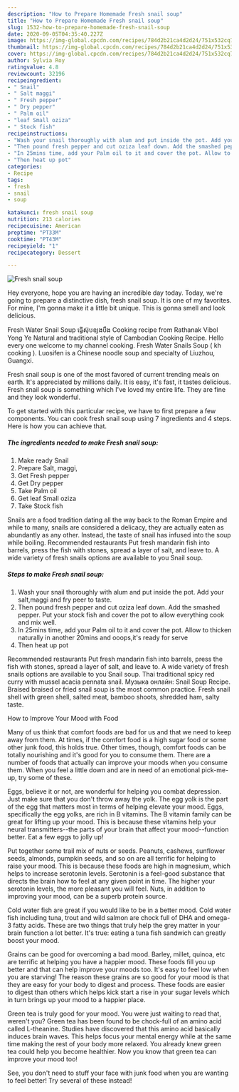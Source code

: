 ```yaml
---
description: "How to Prepare Homemade Fresh snail soup"
title: "How to Prepare Homemade Fresh snail soup"
slug: 1532-how-to-prepare-homemade-fresh-snail-soup
date: 2020-09-05T04:35:40.227Z
image: https://img-global.cpcdn.com/recipes/784d2b21ca4d2d24/751x532cq70/fresh-snail-soup-recipe-main-photo.jpg
thumbnail: https://img-global.cpcdn.com/recipes/784d2b21ca4d2d24/751x532cq70/fresh-snail-soup-recipe-main-photo.jpg
cover: https://img-global.cpcdn.com/recipes/784d2b21ca4d2d24/751x532cq70/fresh-snail-soup-recipe-main-photo.jpg
author: Sylvia Roy
ratingvalue: 4.8
reviewcount: 32196
recipeingredient:
- " Snail"
- " Salt maggi"
- " Fresh pepper"
- " Dry pepper"
- " Palm oil"
- "leaf Small oziza"
- " Stock fish"
recipeinstructions:
- "Wash your snail thoroughly with alum and put inside the pot. Add your salt,maggi and fry peer to taste."
- "Then pound fresh pepper and cut oziza leaf down. Add the smashed pepper. Put your stock fish and cover the pot to allow everything cook and mix well."
- "In 25mins time, add your Palm oil to it and cover the pot. Allow to thicken naturally in another 20mins and ooops,it&#39;s ready for serve"
- "Then heat up pot"
categories:
- Recipe
tags:
- fresh
- snail
- soup

katakunci: fresh snail soup 
nutrition: 213 calories
recipecuisine: American
preptime: "PT33M"
cooktime: "PT43M"
recipeyield: "1"
recipecategory: Dessert

---
```



![Fresh snail soup](https://img-global.cpcdn.com/recipes/784d2b21ca4d2d24/751x532cq70/fresh-snail-soup-recipe-main-photo.jpg)

Hey everyone, hope you are having an incredible day today. Today, we're going to prepare a distinctive dish, fresh snail soup. It is one of my favorites. For mine, I'm gonna make it a little bit unique. This is gonna smell and look delicious.

Fresh Water Snail Soup ធ្វើស៊ុបខ្យងបឹង Cooking recipe from Rathanak Vibol Yong Ye Natural and traditional style of Cambodian Cooking Recipe. Hello every one welcome to my channel cooking. Fresh Water Snails Soup ( kh cooking ). Luosifen is a Chinese noodle soup and specialty of Liuzhou, Guangxi.

Fresh snail soup is one of the most favored of current trending meals on earth. It's appreciated by millions daily. It is easy, it's fast, it tastes delicious. Fresh snail soup is something which I've loved my entire life. They are fine and they look wonderful.


To get started with this particular recipe, we have to first prepare a few components. You can cook fresh snail soup using 7 ingredients and 4 steps. Here is how you can achieve that.

<!--inarticleads1-->

##### The ingredients needed to make Fresh snail soup:

1. Make ready  Snail
1. Prepare  Salt, maggi,
1. Get  Fresh pepper
1. Get  Dry pepper
1. Take  Palm oil
1. Get leaf Small oziza
1. Take  Stock fish


Snails are a food tradition dating all the way back to the Roman Empire and while to many, snails are considered a delicacy, they are actually eaten as abundantly as any other. Instead, the taste of snail has infused into the soup while boiling. Recommended restaurants Put fresh mandarin fish into barrels, press the fish with stones, spread a layer of salt, and leave to. A wide variety of fresh snails options are available to you Snail soup. 

<!--inarticleads2-->

##### Steps to make Fresh snail soup:

1. Wash your snail thoroughly with alum and put inside the pot. Add your salt,maggi and fry peer to taste.
1. Then pound fresh pepper and cut oziza leaf down. Add the smashed pepper. Put your stock fish and cover the pot to allow everything cook and mix well.
1. In 25mins time, add your Palm oil to it and cover the pot. Allow to thicken naturally in another 20mins and ooops,it&#39;s ready for serve
1. Then heat up pot


Recommended restaurants Put fresh mandarin fish into barrels, press the fish with stones, spread a layer of salt, and leave to. A wide variety of fresh snails options are available to you Snail soup. Thai traditional spicy red curry with mussel acacia pennata snail. Музыка онлайн: Snail Soup Recipe. Braised braised or fried snail soup is the most common practice. Fresh snail shell with green shell, salted meat, bamboo shoots, shredded ham, salty taste. 

How to Improve Your Mood with Food


Many of us think that comfort foods are bad for us and that we need to keep away from them. At times, if the comfort food is a high sugar food or some other junk food, this holds true. Other times, though, comfort foods can be totally nourishing and it's good for you to consume them. There are a number of foods that actually can improve your moods when you consume them. When you feel a little down and are in need of an emotional pick-me-up, try some of these.

Eggs, believe it or not, are wonderful for helping you combat depression. Just make sure that you don't throw away the yolk. The egg yolk is the part of the egg that matters most in terms of helping elevate your mood. Eggs, specifically the egg yolks, are rich in B vitamins. The B vitamin family can be great for lifting up your mood. This is because these vitamins help your neural transmitters--the parts of your brain that affect your mood--function better. Eat a few eggs to jolly up!

Put together some trail mix of nuts or seeds. Peanuts, cashews, sunflower seeds, almonds, pumpkin seeds, and so on are all terrific for helping to raise your mood. This is because these foods are high in magnesium, which helps to increase serotonin levels. Serotonin is a feel-good substance that directs the brain how to feel at any given point in time. The higher your serotonin levels, the more pleasant you will feel. Nuts, in addition to improving your mood, can be a superb protein source.

Cold water fish are great if you would like to be in a better mood. Cold water fish including tuna, trout and wild salmon are chock full of DHA and omega-3 fatty acids. These are two things that truly help the grey matter in your brain function a lot better. It's true: eating a tuna fish sandwich can greatly boost your mood. 

Grains can be good for overcoming a bad mood. Barley, millet, quinoa, etc are terrific at helping you have a happier mood. These foods fill you up better and that can help improve your moods too. It's easy to feel low when you are starving! The reason these grains are so good for your mood is that they are easy for your body to digest and process. These foods are easier to digest than others which helps kick start a rise in your sugar levels which in turn brings up your mood to a happier place.

Green tea is truly good for your mood. You were just waiting to read that, weren't you? Green tea has been found to be chock-full of an amino acid called L-theanine. Studies have discovered that this amino acid basically induces brain waves. This helps focus your mental energy while at the same time making the rest of your body more relaxed. You already knew green tea could help you become healthier. Now you know that green tea can improve your mood too!

See, you don't need to stuff your face with junk food when you are wanting to feel better! Try several of these instead!

